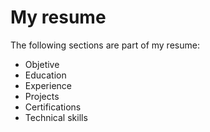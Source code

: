 # My resume 

The following sections are part of my resume: 

* Objetive
* Education
* Experience
* Projects
* Certifications
* Technical skills
